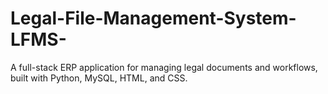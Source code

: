 # Legal-File-Management-System-LFMS-
A full-stack ERP application for managing legal documents and workflows, built with Python, MySQL, HTML, and CSS.
